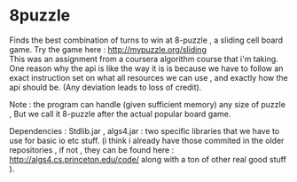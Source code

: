 8puzzle
=======

Finds the best combination of turns to win at 8-puzzle , a sliding cell board game.
Try the game here : http://mypuzzle.org/sliding<br/>
This was an assignment from a coursera algorithm course that i'm taking. 
One reason why the api is like the way it is is because we have to follow an exact instruction set on what all 
resources we can use , and exactly how the api should be. (Any deviation leads to loss of credit).

Note : the program can handle (given sufficient memory) any size of puzzle , But we call it 8-puzzle after the actual 
popular board game.


Dependencies : Stdlib.jar , algs4.jar : two specific libraries that we have to use for basic io etc stuff.
(i think i already have those commited in the older repositories , if not , they can be found here : http://algs4.cs.princeton.edu/code/
along with a ton of other real good stuff ).
